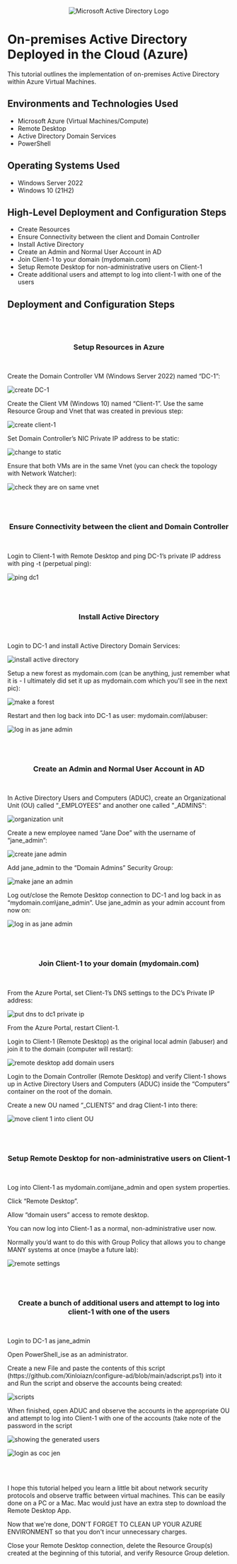 <p align="center">
<img src="https://i.imgur.com/pU5A58S.png" alt="Microsoft Active Directory Logo"/>
</p>

<h1>On-premises Active Directory Deployed in the Cloud (Azure)</h1>
This tutorial outlines the implementation of on-premises Active Directory within Azure Virtual Machines.<br />

<h2>Environments and Technologies Used</h2>

- Microsoft Azure (Virtual Machines/Compute)
- Remote Desktop
- Active Directory Domain Services
- PowerShell

<h2>Operating Systems Used </h2>

- Windows Server 2022
- Windows 10 (21H2)

<h2>High-Level Deployment and Configuration Steps</h2>

- Create Resources
- Ensure Connectivity between the client and Domain Controller
- Install Active Directory
- Create an Admin and Normal User Account in AD
- Join Client-1 to your domain (mydomain.com)
- Setup Remote Desktop for non-administrative users on Client-1
- Create additional users and attempt to log into client-1 with one of the users

<h2>Deployment and Configuration Steps</h2>
<br />
<br />
<h3 align="center">Setup Resources in Azure</h3>
<br />
<p>
  Create the Domain Controller VM (Windows Server 2022) named “DC-1”:
</p>
<p>
  
![create DC-1](https://github.com/user-attachments/assets/eb8c14f8-cd21-4ff5-ab59-2dfd1b44c8d7)

</p>
<p>
  Create the Client VM (Windows 10) named “Client-1”. Use the same Resource Group and Vnet that was created in previous step:
</p>
<p>
  
![create client-1](https://github.com/user-attachments/assets/ec364521-01bf-4798-b6dd-3cf0afe0ff34)

</p>
<p>
  Set Domain Controller’s NIC Private IP address to be static:
</p>
<p>
  
![change to static](https://github.com/user-attachments/assets/0a7bad58-0efd-4fee-a1d8-16b520b6de7d)

</p>
<p>
  Ensure that both VMs are in the same Vnet (you can check the topology with Network Watcher):
</p>
<p>
  
  ![check they are on same vnet](https://github.com/user-attachments/assets/48f17f17-ac3d-42f4-a60d-20d372899efd)

</p>
<br /> 
<br />
<h3 align="center">Ensure Connectivity between the client and Domain Controller</h3>
<br />
<p>
  Login to Client-1 with Remote Desktop and ping DC-1’s private IP address with ping -t <ip address> (perpetual ping):
</p>
<p>
  
![ping dc1](https://github.com/user-attachments/assets/df32b6b2-ed37-4bae-865c-3bf20f15bdfc)

</p>
<p>
</p>
<br />
<br />
<h3 align="center">Install Active Directory</h3>
<br />
<p>
  Login to DC-1 and install Active Directory Domain Services:
</p>
<p>
  
  ![install active directory](https://github.com/user-attachments/assets/f2be4e2e-2cd3-4daf-ac3d-34130ba06c5a)

</p>
<p>
</p>
<p>
  Setup a new forest as mydomain.com (can be anything, just remember what it is - I ultimately did set it up as mydomain.com which you'll see in the next pic):
</p>
<p>
  
![make a forest](https://github.com/user-attachments/assets/e944bc28-9505-4753-8920-c6d5cc8672f6)

</p>
<p>
  Restart and then log back into DC-1 as user: mydomain.com\labuser:
</p>
<p>
  
![log in as jane admin](https://github.com/user-attachments/assets/08355e26-883c-4ad0-ae1f-1e735f00a1a7)

</p>
<br />
<br />
<h3 align="center">Create an Admin and Normal User Account in AD</h3>
<br />
<p>
  In Active Directory Users and Computers (ADUC), create an Organizational Unit (OU) called “_EMPLOYEES” and another one called "_ADMINS":
</p>
<p>
  
  ![organization unit](https://github.com/user-attachments/assets/7733aec0-ff69-4932-b857-56d080b7800c)

</p>
<p>
  Create a new employee named “Jane Doe” with the username of “jane_admin”:
</p>
<p>
  
![create jane admin](https://github.com/user-attachments/assets/67adfdac-e810-4e83-9521-5f9a7409c18b)

</p>
<p>
  Add jane_admin to the “Domain Admins” Security Group:
</p>
<p>
  
 ![make jane an admin](https://github.com/user-attachments/assets/6a76e29e-d117-4c7c-bceb-8e26f6835962)

</p>
<p>  
  Log out/close the Remote Desktop connection to DC-1 and log back in as “mydomain.com\jane_admin”. Use jane_admin as your admin account from now on:
</p>
<p>
  
![log in as jane admin](https://github.com/user-attachments/assets/0ffaca3d-2f23-4ab0-8b24-69d32be79e49)

</p>
<br />
<br />
<h3 align="center">Join Client-1 to your domain (mydomain.com)</h3>
<br />
<p>
  From the Azure Portal, set Client-1’s DNS settings to the DC’s Private IP address:
</p>
<p>
  
![put dns to dc1 private ip](https://github.com/user-attachments/assets/cb309dcd-332e-49b8-b524-40039984c375)

</p>
<p>
  From the Azure Portal, restart Client-1.
</p>
<p>
  Login to Client-1 (Remote Desktop) as the original local admin (labuser) and join it to the domain (computer will restart):
</p>
<p>
  
 ![remote desktop add domain users](https://github.com/user-attachments/assets/d3d9910b-6375-4728-9e53-a744bf690742)

</p>
<p>
  Login to the Domain Controller (Remote Desktop) and verify Client-1 shows up in Active Directory Users and Computers (ADUC) inside the “Computers” container on the root of the domain.
</p>
<p>
  Create a new OU named “_CLIENTS” and drag Client-1 into there:
</p>
<p>
  
![move client 1 into client OU](https://github.com/user-attachments/assets/86fd2fae-10db-42f3-b604-42894104f162)

</p>
<br />
<br />
<h3 align="center">Setup Remote Desktop for non-administrative users on Client-1</h3>
<br />
<p>
  Log into Client-1 as mydomain.com\jane_admin and open system properties.
</p>
<p>
  Click “Remote Desktop”.
</p>
<p>
  Allow “domain users” access to remote desktop.
</p>
<p>
  You can now log into Client-1 as a normal, non-administrative user now.
</p>
<p>
  Normally you’d want to do this with Group Policy that allows you to change MANY systems at once (maybe a future lab):
</p>
<p>
  
  ![remote settings](https://github.com/user-attachments/assets/faee6eb7-b158-452a-88aa-b34e032e4710)

</p>
<br />
<br />
<h3 align="center">Create a bunch of additional users and attempt to log into client-1 with one of the users</h3>
<br />
<p>
  Login to DC-1 as jane_admin
</p>
<p>
  Open PowerShell_ise as an administrator.
</p> 
<p>  
  Create a new File and paste the contents of this script (https://github.com/Xinloiazn/configure-ad/blob/main/adscript.ps1) into it and Run the script and observe the accounts being created:
</p>
<p>
  
![scripts](https://github.com/user-attachments/assets/0797abbf-ccfb-4c6f-960a-9e0fcdcc31a7)

</p>
<p>

</p>
<p>
  When finished, open ADUC and observe the accounts in the appropriate OU and attempt to log into Client-1 with one of the accounts (take note of the password in the script
  </p>
<p>
  
![showing the generated users](https://github.com/user-attachments/assets/c15cf840-5607-442a-95a4-300714494878)


</p>
<p>
  
![login as coc jen](https://github.com/user-attachments/assets/48c6a941-725f-455c-a48f-186115e77f5e)

</p>
<br />
<br />
<p>
  I hope this tutorial helped you learn a little bit about network security protocols and observe traffic between virtual machines. This can be easily done on a PC or a Mac. Mac would just have an extra step to download the Remote Desktop App.
</p>
<p>
  Now that we're done, DON'T FORGET TO CLEAN UP YOUR AZURE ENVIRONMENT so that you don't incur unnecessary charges.
</p>
<p>
  Close your Remote Desktop connection, delete the Resource Group(s) created at the beginning of this tutorial, and verify Resource Group deletion.
</p>

